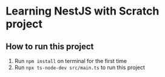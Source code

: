 # Learning NestJS with Scratch project

## How to run this project
1. Run `npm install` on terminal for the first time
2. Run `npx ts-node-dev src/main.ts` to run this project
